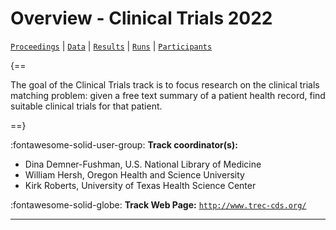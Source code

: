 # Overview - Clinical Trials 2022

[`Proceedings`](./proceedings.md) | [`Data`](./data.md) | [`Results`](./results.md) | [`Runs`](./runs.md) | [`Participants`](./participants.md)

{==

The goal of the Clinical Trials track is to focus research on the clinical trials matching problem: given a free text summary of a patient health record, find suitable clinical trials for that patient.

==}

:fontawesome-solid-user-group: **Track coordinator(s):**

- Dina Demner-Fushman, U.S. National Library of Medicine 
- William Hersh, Oregon Health and Science University 
- Kirk Roberts, University of Texas Health Science Center 

:fontawesome-solid-globe: **Track Web Page:** [`http://www.trec-cds.org/`](http://www.trec-cds.org/) 

---

